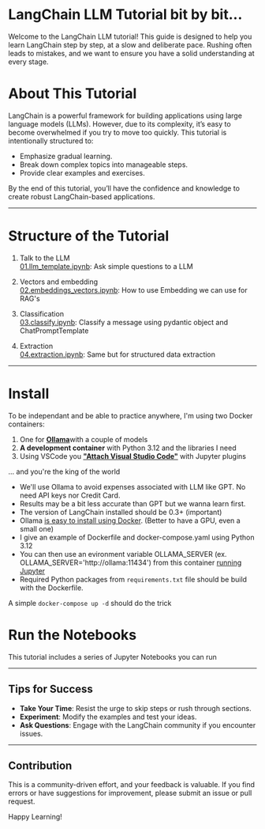 # LangChain LLM Tutorial bit by bit...

Welcome to the LangChain LLM tutorial! This guide is designed to help you learn LangChain step by step, at a slow and deliberate pace. Rushing often leads to mistakes, and we want to ensure you have a solid understanding at every stage.

# About This Tutorial
LangChain is a powerful framework for building applications using large language models (LLMs). However, due to its complexity, it’s easy to become overwhelmed if you try to move too quickly. This tutorial is intentionally structured to:

- Emphasize gradual learning.
- Break down complex topics into manageable steps.
- Provide clear examples and exercises.

By the end of this tutorial, you’ll have the confidence and knowledge to create robust LangChain-based applications.

---

# Structure of the Tutorial

1. Talk to the LLM<br>
[01.llm_template.ipynb](01.llm_template.ipynb): Ask simple questions to a LLM

2. Vectors and embedding<br>
[02.embeddings_vectors.ipynb](02.embeddings_vectors.ipynb): How to use Embedding we can use for RAG's

3. Classification<br>
[03.classify.ipynb](03.classify.ipynb): Classify a message using pydantic object and ChatPromptTemplate

4. Extraction<br>
[04.extraction.ipynb](04.extraction.ipynb): Same but for structured data extraction

---

# Install 

To be independant and be able to practice anywhere, I'm using two Docker containers:
1) One for [**Ollama**](https://ollama.com/search)with a couple of models
2) **A development container** with Python 3.12 and the libraries I need
4) Using VSCode you [**"Attach Visual Studio Code"**](https://code.visualstudio.com/docs/devcontainers/containers) with Jupyter plugins 

... and you're the king of the world

- We'll use Ollama to avoid expenses associated with LLM like GPT. No need API keys nor Credit Card. 
- Results may be a bit less accurate than GPT but we wanna learn first.
- The version of LangChain installed should be 0.3+ (important)
- Ollama [is easy to install using Docker](https://github.com/ollama/ollama/blob/main/docs/docker.md). 
(Better to have a GPU, even a small one)
- I give an example of Dockerfile and docker-compose.yaml using Python 3.12
- You can then use an evironment variable OLLAMA_SERVER (ex. OLLAMA_SERVER='http://ollama:11434') from this container [running Jupyter](https://jupyterlab.readthedocs.io/en/4.1.x/getting_started/installation.html)
- Required Python packages from `requirements.txt` file should be build with the Dockerfile.

A simple `docker-compose up -d` should do the trick

# Run the Notebooks
This tutorial includes a series of Jupyter Notebooks you can run 


---

## Tips for Success
- **Take Your Time**: Resist the urge to skip steps or rush through sections.
- **Experiment**: Modify the examples and test your ideas.
- **Ask Questions**: Engage with the LangChain community if you encounter issues.

---

## Contribution
This is a community-driven effort, and your feedback is valuable. If you find errors or have suggestions for improvement, please submit an issue or pull request.

Happy Learning!